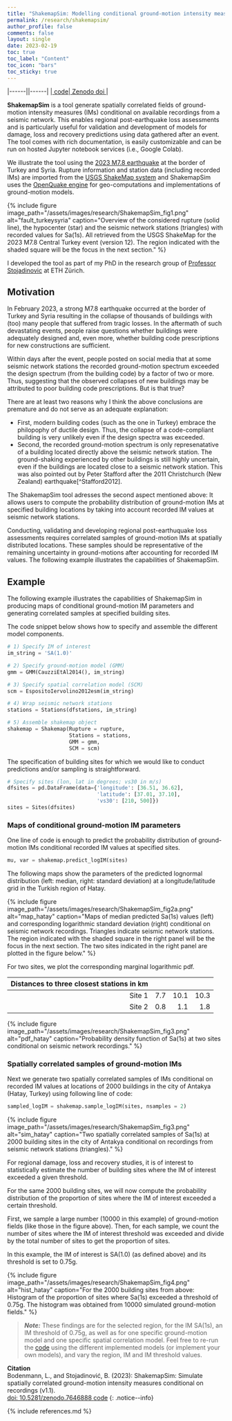 ```yaml
---
title: "ShakemapSim: Modelling conditional ground-motion intensity measures"
permalink: /research/shakemapsim/
author_profile: false
comments: false
layout: single
date: 2023-02-19
toc: true
toc_label: "Content"
toc_icon: "bars"  
toc_sticky: true 
---
```


|------||------|
|<a class="btn btn--primary" href="https://github.com/bodlukas/ground-motion-simulation-shakemap"> <i class="fa fa-code" aria-hidden="true"></i> code</a>|<a class="btn btn--primary" href="https://doi.org/10.5281/zenodo.7646888"> <i class="fa fa-link fa-lg"></i> Zenodo doi </a>|

**ShakemapSim** is a tool generate spatially correlated fields of ground-motion intensity measures (IMs) conditional on available recordings from a seismic network. This enables regional post-earthquake loss assessments and is particularly useful for validation and development of models for damage, loss and recovery predictions using data gathered after an event. The tool comes with rich documentation, is easily customizable and can be run on hosted Jupyter notebook services (i.e., Google Colab). 

We illustrate the tool using the [2023 M7.8 earthquake](https://earthquake.usgs.gov/earthquakes/eventpage/us6000jllz/executive) at the border of Turkey and Syria. Rupture information and station data (including recorded IMs) are imported from the [USGS ShakeMap system](https://earthquake.usgs.gov/data/shakemap/) and ShakemapSim uses the [OpenQuake engine](https://github.com/gem/oq-engine#openquake-engine) for geo-computations and implementations of ground-motion models. 

{% include figure image_path="/assets/images/research/ShakemapSim_fig1.png" alt="fault_turkeysyria" caption="Overview of the considered rupture (solid line), the hypocenter (star) and the seismic network stations (triangles) with recorded values for Sa(1s). All retrieved from the USGS ShakeMap for the 2023 M7.8 Central Turkey event (version 12). The region indicated with the shaded square will be the focus in the next section." %}

I developed the tool as part of my PhD in the research group of [Professor Stojadinovic](https://stojadinovic.ibk.ethz.ch/) at ETH Zürich. 

## Motivation
In February 2023, a strong M7.8 earthquake occurred at the border of Turkey and Syria resulting in the collapse of thousands of buildings with (too) many people that suffered from tragic losses. In the aftermath of such devastating events, people raise questions whether buildings were adequately designed and, even more, whether building code prescriptions for new constructions are sufficient.

Within days after the event, people posted on social media that at some seismic network stations the recorded ground-motion spectrum exceeded the design spectrum (from the building code) by a factor of two or more. Thus, suggesting that the observed collapses of new buildings may be attributed to poor building code prescriptions. But is that true?

There are at least two reasons why I think the above conclusions are premature and do not serve as an adequate explanation: 
- First, modern building codes (such as the one in Turkey) embrace the philopophy of ductile design. Thus, the collapse of a code-compliant building is very unlikely even if the design spectra was exceeded. 
- Second, the recorded ground-motion spectrum is only represenatative of a building located directly above the seismic network station. The ground-shaking experienced by other buildings is still highly uncertain, even if the buildings are located close to a seismic network station. This was also pointed out by Peter Stafford after the 2011 Christchurch (New Zealand) earthquake[^Stafford2012].

The ShakemapSim tool adresses the second aspect mentioned above: It allows users to compute the probability distribution of ground-motion IMs at specified building locations by taking into account recorded IM values at seismic network stations. 

Conducting, validating and developing regional post-earthuquake loss assessments requires correlated samples of ground-motion IMs at spatially distributed locations. These samples should be representative of the remaining uncertainty in ground-motions after accounting for recorded IM values. The following example illustrates the capabilities of ShakemapSim.

## Example

The following example illustrates the capabilities of ShakemapSim in producing maps of conditional ground-motion IM parameters and generating correlated samples at specified building sites. 

The code snippet below shows how to specify and assemble the different model components. 

```python
# 1) Specify IM of interest
im_string = 'SA(1.0)'

# 2) Specify ground-motion model (GMM)
gmm = GMM(CauzziEtAl2014(), im_string)

# 3) Specify spatial correlation model (SCM)
scm = EspositoIervolino2012esm(im_string)

# 4) Wrap seismic network stations
stations = Stations(dfstations, im_string)

# 5) Assemble shakemap object
shakemap = Shakemap(Rupture = rupture, 
                    Stations = stations,
                    GMM = gmm,
                    SCM = scm)
```

The specification of building sites for which we would like to conduct predictions and/or sampling is straightforward.

```python
# Specify sites (lon, lat in degrees; vs30 in m/s)
dfsites = pd.DataFrame(data={'longitude': [36.51, 36.62], 
                             'latitude': [37.01, 37.10],
                             'vs30': [210, 500]})
sites = Sites(dfsites)
```

### Maps of conditional ground-motion IM parameters

One line of code is enough to predict the probability distribution of ground-motion IMs conditional recorded IM values at specified sites.  
```python
mu, var = shakemap.predict_logIM(sites)
```
The following maps show the parameters of the predicted lognormal distribution (left: median, right: standard deviation) at a longitude/latitude grid in the Turkish region of Hatay. 

{% include figure image_path="/assets/images/research/ShakemapSim_fig2a.png" alt="map_hatay" caption="Maps of median predicted Sa(1s) values (left) and corresponding logarithmic standard deviation (right) conditional on seismic network recordings. Triangles indicate seismic network stations. The region indicated with the shaded square in the right panel will be the focus in the next section. The two sites indicated in the right panel are plotted in the figure below." %}

For two sites, we plot the corresponding marginal logarithmic pdf. 

| Distances to three closest stations in km | | | |
|  ---:        |    ---:   |    ---:   |    ---:   |
| Site 1 | 7.7 | 10.1 | 10.3 |
| Site 2 | 0.8 | 1.1 | 1.8 |

{% include figure image_path="/assets/images/research/ShakemapSim_fig3.png" alt="pdf_hatay" caption="Probability density function of Sa(1s) at two sites conditional on seismic network recordings." %}

### Spatially correlated samples of ground-motion IMs

Next we generate two spatially correlated samples of IMs conditional on recorded IM values at locations of 2000 buildings in the city of Antakya (Hatay, Turkey) using following line of code:
```python
sampled_logIM = shakemap.sample_logIM(sites, nsamples = 2)
```

{% include figure image_path="/assets/images/research/ShakemapSim_fig3.png" alt="sim_hatay" caption="Two spatially correlated samples of Sa(1s) at 2000 building sites in the city of Antakya conditional on recordings from seismic network stations (triangles)." %}

For regional damage, loss and recovery studies, it is of interest to statistically estimate the number of building sites where the IM of interest exceeded a given threshold.

For the same 2000 building sites, we will now compute the probability distribution of the proportion of sites where the IM of interest exceeded a certain threshold. 

First, we sample a large number (10000 in this example) of ground-motion fields (like those in the figure above). Then, for each sample, we count the number of sites where the IM of interest threshold was exceeded and divide by the total number of sites to get the proportion of sites. 

In this example, the IM of interest is SA(1.0) (as defined above) and its threshold is set to 0.75g.

{% include figure image_path="/assets/images/research/ShakemapSim_fig4.png" alt="hist_hatay" caption="For the 2000 building sites from above: Histogram of the proportion of sites where Sa(1s) exceeded a threshold of 0.75g. The histogram was obtained from 10000 simulated ground-motion fields." %}

> **_Note:_** These findings are for the selected region, for the IM SA(1s), an IM threshold of 0.75g, as well as for one specific ground-motion model and one specific spatial correlation model. Feel free to re-run the [code](https://github.com/bodlukas/ground-motion-simulation-shakemap) using the different implemented models (or implement your own models), and vary the region, IM and IM threshold values. 

**Citation** <br /> Bodenmann, L., and Stojadinović, B. (2023): ShakemapSim: Simulate spatially correlated ground-motion intensity measures conditional on recordings (v1.1). <br /> <a class="btn btn--primary" href="https://doi.org/10.5281/zenodo.7646888"> <i class="fa fa-file-link fa-lg"></i> doi: 10.5281/zenodo.7646888 </a> <a class="btn btn--primary" href="https://github.com/bodlukas/ground-motion-simulation-shakemap"> <i class="fa fa-code" aria-hidden="true"></i> code</a>
{: .notice--info}

{% include references.md %}
